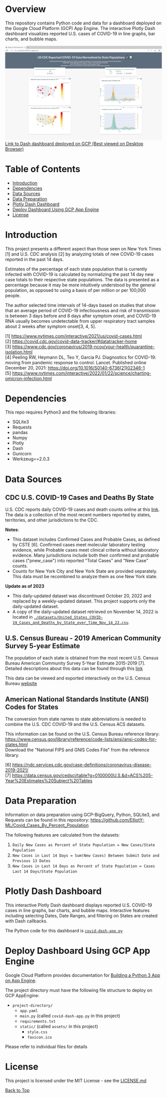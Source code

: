 # Overview
This repository contains Python code and data for a dashboard deployed on the Google Cloud Platform (GCP) App Engine. 
The interactive Plotly Dash dashboard visualizes reported U.S. cases of COVID-19 in line graphs, bar charts, and bubble maps.

![Created using Dash](/img/DashGCPScreenShot.JPG)  
[Link to Dash dashboard deployed on GCP (Best viewed on Desktop Browser)](https://covid-dash-374301.ue.r.appspot.com/)


# Table of Contents
- [Introduction](#introduction)
- [Dependencies](#dependencies)
- [Data Sources](#data-sources)
- [Data Preparation](#data-preparation)
- [Plotly Dash Dashboard](#dashboard)
- [Deploy Dashboard Using GCP App Engine](#gcp-app)
- [License](#license)


# Introduction
This project presents a different aspect than those seen on New York Times [1] and U.S. CDC analysis [2] by analyzing totals of new COVID-19 cases reported in the past 14 days.  

Estimates of the percentage of each state population that is currently infected with COVID-19 is calculated by normalizing the past 14 day new case totals to their respective state populations. 
The data is presented as a percentage because it may be more intuitively understood by the general population, as opposed to using a basis of per million or per 100,000 people.

The author selected time intervals of 14-days based on studies that show that an average period of COVID-19 infectiousness and risk of transmission is between 3 days before and 8 days after symptom onset, 
and COVID-19 RNA usually becomes undetectable from upper respiratory tract samples about 2 weeks after symptom onset[3, 4, 5].

[1]  https://www.nytimes.com/interactive/2021/us/covid-cases.html  
[2]  https://covid.cdc.gov/covid-data-tracker/#datatracker-home  
[3]  https://www.cdc.gov/coronavirus/2019-ncov/your-health/quarantine-isolation.html  
[4]  Peeling RW, Heymann DL, Teo Y, Garcia PJ. Diagnostics for COVID-19: moving from pandemic response to control. Lancet. Published online December 20, 2021: https://doi.org/10.1016/S0140-6736(21)02346-1  
[5]  https://www.nytimes.com/interactive/2022/01/22/science/charting-omicron-infection.html


# Dependencies
This repo requires Python3 and the following libraries:  
- SQLite3
- Requests
- pandas
- Numpy
- Plotly
- Dash
- Gunicorn
- Werkzeug==2.0.3


# Data Sources
## CDC U.S. COVID-19 Cases and Deaths By State  
U.S. CDC reports daily COVID-19 cases and death counts online at this [link](https://data.cdc.gov/Case-Surveillance/United-States-COVID-19-Cases-and-Deaths-by-State-o/9mfq-cb36).  
The data is a collection of the most recent numbers reported by states, territories, and other jurisdictions to the CDC.  

**Notes**:
-  This dataset includes Confirmed Cases and Probable Cases, as defined by CSTE [6]. Confirmed cases meet molecular laboratory testing evidence, while Probable cases meet clinical criteria without laboratory evidence. 
Many jurisdictions include both their confirmed and probable cases ("pnew_case") into reported "Total Cases" and "New Case" counts.
-  Counts for New York City and New York State are provided separately.  This data must be recombined to analyze them as one New York state.

**Update as of 2023**
-  This daily-updated dataset was discontinued October 20, 2022 and replaced by a weekly-updated dataset. This project supports only the daily-updated dataset.
-  A copy of the daily-updated dataset retrieved on November 14, 2022 is located in [`./datasets/United_States_COVID-19_Cases_and_Deaths_by_State_over_Time_Nov_14_22.csv`](./datasets/United_States_COVID-19_Cases_and_Deaths_by_State_over_Time_Nov_14_22.csv).

## U.S. Census Bureau - 2019 American Community Survey 5-year Estimate 
The population of each state is obtained from the most recent U.S. Census Bureau American Community Survey 5-Year Estimate 2015-2019 [7].  Detailed descriptions about this data can be found through this [link](https://www.census.gov/acs/www/data/data-tables-and-tools/narrative-profiles/2019/report.php?geotype=nation&usVal=us)   
 
This data can be viewed and exported interactively on the U.S. Census Bureau [website](https://data.census.gov/cedsci/table?g=0100000U.S.,%240400000&tid=ACSST5Y2019.S0101)  

## American National Standards Institute (ANSI) Codes for States
The conversion from state names to state abbreviations is needed to combine the U.S. CDC COVID-19 and the U.S. Census ACS datasets. 
 
This information can be found on the U.S. Census Bureau reference library: https://www.census.gov/library/reference/code-lists/ansi/ansi-codes-for-states.html  
Download the "National FIPS and GNIS Codes File" from the reference library.

[6]  https://ndc.services.cdc.gov/case-definitions/coronavirus-disease-2019-2021/  
[7]  https://data.census.gov/cedsci/table?g=0100000U.S.&d=ACS%205-Year%20Estimates%20Subject%20Tables


# Data Preparation
Information on data preparation using GCP-BigQuery, Python, SQLite3, and Requests can be found in this repository: 
https://github.com/ElliotY-ML/Covid_Cases_By_Percent_Population

The following features are calculated from the datasets:
1.  `Daily New Cases as Percent of State Population = New Cases/State Population`
2.  `New Cases in Last 14 Days = Sum(New Cases) Between Submit Date and Previous 13 Dates`
3.  `New Cases in Last 14 Days as Percent of State Population = Cases Last 14 Days/State Population`


# <a name="dashboard"></a>Plotly Dash Dashboard
This interactive Plotly Dash dashboard displays reported U.S. COVID-19 cases in line graphs, bar charts, and bubble maps. 
Interactive features including selecting Dates, Date Ranges, and filtering on States are created with Dash callbacks.  

The Python code for this dashboard is [`covid-dash-app.py`](./covid-dash-app.py)


# <a name="gcp-app"></a>Deploy Dashboard Using GCP App Engine
Google Cloud Platform provides documentation for [Building a Python 3 App on App Engine](https://cloud.google.com/appengine/docs/standard/python3/building-app).  

The project directory must have the following file structure to deploy on GCP AppEngine:  
- `project-directory/`
	- `app.yaml`
	- `main.py` (called `covid-dash-app.py` in this project)
	- `requirements.txt`
	- `static/` (called `assets/` in this project)
        - `style.css`
		- `favicon.ico`

Please refer to individual files for details

# License

This project is licensed under the MIT License - see the [LICENSE.md](LICENSE.md)

[Back to Top](#table-of-contents)
